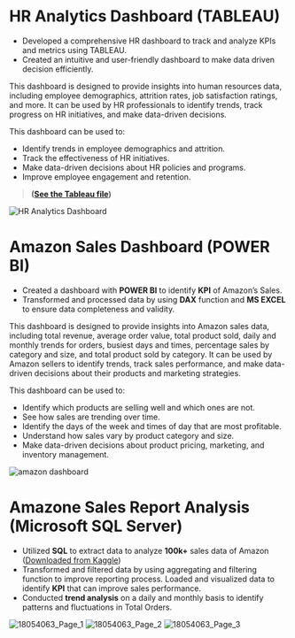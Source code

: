 
# HR Analytics Dashboard (TABLEAU)
- Developed a comprehensive HR dashboard to track and analyze KPIs and metrics using TABLEAU.
- Created an intuitive and user-friendly dashboard to make data driven decision efficiently.

This dashboard is designed to provide insights into human resources data, including employee demographics, attrition rates, job satisfaction ratings, and more. It can be used by HR professionals to identify trends, track progress on HR initiatives, and make data-driven decisions.

This dashboard can be used to:

- Identify trends in employee demographics and attrition.
- Track the effectiveness of HR initiatives.
- Make data-driven decisions about HR policies and programs.
- Improve employee engagement and retention.
> **([See the Tableau file](https://public.tableau.com/app/profile/rizwan.hassan1388/viz/HRAnalyticsDashboard_17065414097180/HRAnalyticsDashboard))**

![HR Analytics Dashboard](https://github.com/riz1h/Rizwan-sPortfolio/assets/130273174/180a4420-51b3-4371-bb80-575b96895c1c)




# Amazon Sales Dashboard (**POWER BI**)
- Created a dashboard with **POWER BI** to identify **KPI** of Amazon’s Sales.
- Transformed and processed data by using **DAX** function and **MS EXCEL** to ensure data completeness and validity.

This dashboard is designed to provide insights into Amazon sales data, including total revenue, average order value, total product sold, daily and monthly trends for orders, busiest days and times, percentage sales by category and size, and total product sold by category. It can be used by Amazon sellers to identify trends, track sales performance, and make data-driven decisions about their products and marketing strategies.

This dashboard can be used to:

- Identify which products are selling well and which ones are not.
- See how sales are trending over time.
- Identify the days of the week and times of day that are most profitable.
- Understand how sales vary by product category and size.
- Make data-driven decisions about product pricing, marketing, and inventory management.
  
![amazon dashboard](https://github.com/riz1h/Rizwan-s-Portfolio/assets/130273174/99c71d74-d8fb-4d05-aa27-126312ab9ca0)



# Amazone Sales Report Analysis (Microsoft SQL Server)
- Utilized **SQL** to extract data to analyze **100k+** sales data of Amazon ([Downloaded from Kaggle](https://www.kaggle.com/datasets/thedevastator/unlock-profits-with-e-commerce-sales-data/data))
- Transformed and filtered data by using aggregating and filtering function to improve reporting process.
Loaded and visualized data to identify **KPI** that can improve sales performance.
- Conducted **trend analysis** on a daily and monthly basis to identify patterns and fluctuations in Total Orders.

![18054063_Page_1](https://github.com/riz1h/Rizwan-s-Portfolio/assets/130273174/1831ec5f-b8d7-473a-991e-0448e6433c02) ![18054063_Page_2](https://github.com/riz1h/Rizwan-s-Portfolio/assets/130273174/e41f9775-415a-41a7-8bc5-b431747e196e) ![18054063_Page_3](https://github.com/riz1h/Rizwan-s-Portfolio/assets/130273174/0c16a5af-a693-4023-aaf6-980ee3f46df7)
